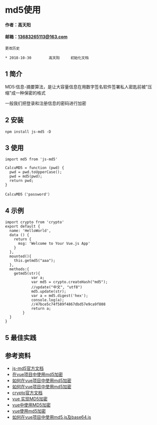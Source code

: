# md5使用

#### 作者：高天阳
#### 邮箱：13683265113@163.com

```
更改历史

* 2018-10-30        高天阳     初始化文档

```

## 1 简介

MD5:信息-摘要算法，是让大容量信息在用数字签名软件签署私人密匙前被"压缩"成一种保密的格式

一般我们把登录和注册信息的密码进行加密

## 2 安装

```
npm install js-md5 -D
```

## 3 使用

```
import md5 from 'js-md5'

CalcuMD5 = function (pwd) {
  pwd = pwd.toUpperCase();
  pwd = md5(pwd);
  return pwd;
}

CalcuMD5（'password'）
```

## 4 示例

```
import crypto from 'crypto'
export default {
  name: 'HelloWorld',
  data () {
    return {
      msg: 'Welcome to Your Vue.js App'
    }
  },
  mounted(){
    this.getmd5("aaa");
  },
  methods:{
    getmd5(str){
            var a;
            var md5 = crypto.createHash("md5");
            //update("中文", "utf8")
            md5.update(str);
            var a = md5.digest('hex');
            console.log(a);
            //47bce5c74f589f4867dbd57e9ca9f808
            return a;
        }
  }
}
```

## 5 最佳实践

## 参考资料

* [js-md5官方文档](https://www.npmjs.com/package/js-md5)
* [在vue项目中使用md5加密](https://www.jianshu.com/p/f218555cb593)
* [如何在vue项目中使用md5加密](https://yq.aliyun.com/ziliao/553771)
* [如何在vue项目中使用md5加密](https://blog.csdn.net/skyblacktoday/article/details/80255348)
* [crypto官方文档](https://www.npmjs.com/package/crypto-browserify)
* [vue 实现MD5加密](https://blog.csdn.net/superKM/article/details/80956259)
* [vue中使用MD5加密](https://blog.csdn.net/take_up/article/details/77866306)
* [vue使用md5加密](https://www.cnblogs.com/muamaker/p/9082969.html)
* [如何在vue项目中使用md5.js及base64.js](https://blog.csdn.net/qq_35844177/article/details/70597597)
